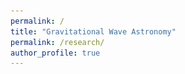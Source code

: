 ```yaml
---
permalink: /
title: "Gravitational Wave Astronomy"
permalink: /research/
author_profile: true
---
```

<head>
    <style>
        img {
            padding-top: 10px; 
			padding-bottom:0px;
        }
		
		blockquote  {
			font-size: 0.9em !important;
		}
		
		figure {
            display: inline-block; /* Keeps the image and caption together */
            text-align: center;    /* Centers the caption below the image */
            margin: 5px;         /* Adds space around the figure */
        }

        figcaption {
            font-size: 0.75em;     /* Makes the font smaller for the caption */
            color: #555;          /* Optional: sets a light gray color for the text */
        }
    </style>
	
</head>

<figure>
        <img src="../images/bbh_merger_msoft_designer.png" alt="Binary black hole merger">
        <figcaption>Merging black holes emit gravitational waves. Impression generated using Microsoft Designer AI.</figcaption>
</figure>

<div>
<blockquote cite="https://eprints.soton.ac.uk/494760/">
"Shortly before 5AM local time on the 14th September 2015, a small disturbance was
noted at the LIGO facility in Livingston, Louisiana. The sophisticated instruments
contained within the site’s 4km long arms had detected changes in their length of barely
1 part per 10^21, around one thousandth of the width of a proton. On the other side
of the United States, Livingston’s sister facility at Hanford, Washington, detected the
same event 7ms later. Subsequent analysis would identify the origin of this disturbance
as the merger of two black holes, with masses approximately 36 and 29 times that of
the Sun, in a galaxy 1.3 billion light years away..." <i> from Chapter 1 of my <a href="https://eprints.soton.ac.uk/494760/">PhD thesis</a>.</i>
</blockquote>
</div>

The landmark first direct detection of gravitational waves by the LIGO and Virgo collaborations in 2015 opened a unique window into the population of binary black holes and neutron stars in our universe, and the strong gravitational fields that surround them. This achievement -- and the continued success of gravitational wave astronomy -- rely critically on our ability to accurately predict the gravitational wave emission from astrophysical sources. You can read about my efforts in this area below:

<head>
    <title>Gravitational self-force</title>
    <style>
        .collapsible {
            border: 1px solid #ccc;
            border-radius: 5px;
            margin: 10px 0;
            overflow: hidden;
        }

        .header {
            background-color: #f0f0f0;
            padding: 10px;
            cursor: pointer;
            font-weight: bold;
        }

        .content {
            display: none; /* Hidden by default */
            padding: 10px;
            background-color: #fff;
        }

        .content.visible {
            display: block; /* Show content when toggled */
        }
    </style>
</head>
<body>
    <div class="collapsible">
        <div class="header" onclick="toggleCollapsible(this)">
            Gravitational self-force and gravitational scattering
        </div>
        <div class="content">
            <p>Gravitational self-force (GSF) is an approach for modelling the general relativistic dynamics of binary systems where one object is significantly more massive than the other. The primary astrophysical application of GSF is in the modelling of intermediate and extreme mass-ratio inspirals, promising classes of observational targets for the planned space-based gravitational wave detector, LISA. </p>

			<p>In recent years, however, growing attention has also been paid to the problem of black hole <i>scattering</i>, where the two black holes interact but avoid merging and then move apart for ever after. Scattering events are less significant observational candidates compared to inspirals, but are excellent theoretical probes of the strong-field gravitational potential in the vicinity of black holes. Information about the universal gravitational interaction can be extracted from scattering simulations, and multiple pathways have been proposed through which GSF scatter calculations can improve our models of compact binary inspirals, even for <i>comparable mass</i> binaries such as those detected by LIGO and Virgo.</p>

			<p>My research in this area focuses on developing numerical methods to calculate the self-force experienced during scatter interactions. As part of my PhD research, I <a href="/publication/2023-05-16-2305-09724">investigated</a> the challenges faced when extending existing Fourier-domain techniques developed for bound-orbit self-force calculations to the scatter problem, and demonstrated how these could be overcome to enable a calculation of the self-force along scatter orbits in a scalar-field toy-model. I then applied this method as part of <a href="/publication/2024-06-13-2406-08363">work </a> that illustrated an approach to extend the range of validity of weak-field post-Minkowskian expansions by incorporating information from self-force calculations along strong-field scatter orbits. I continue to work towards a calculation of the gravitational self-force along scatter orbits.</p>

            
        </div>
    </div>

    <script>
        function toggleCollapsible(header) {
            const content = header.nextElementSibling;
            content.classList.toggle('visible');
        }
    </script>
</body>



<head>
    <title>Waveform acceleration</title>
    <style>
        .collapsible {
            border: 1px solid #ccc;
            border-radius: 5px;
            margin: 10px 0;
            overflow: hidden;
        }

        .header {
            background-color: #f0f0f0;
            padding: 10px;
            cursor: pointer;
            font-weight: bold;
        }

        .content {
            display: none; /* Hidden by default */
            padding: 10px;
            background-color: #fff;
        }

        .content.visible {
            display: block; /* Show content when toggled */
        }
    </style>
</head>
<body>
    <div class="collapsible">
        <div class="header" onclick="toggleCollapsible(this)">
            Waveform acceleration and surrogate modelling
        </div>
        <div class="content">
            <p>In order to identify gravitational wave events from detector data, and to accurately estimate the parameters of the source responsible, we may have to calculate the gravitational waveform for in excess of millions of different binary configurations. It is therefore essential that our waveform models are not only accurate, but also sufficiently fast to evaluate as and when required. One way to increase the speed of a waveform model is to build a <i>surrogate</i> which, when trained on a sufficiently large set of calibration waveforms, can accurately predict the output of the original waveform model for any set of input parameters. Crucially, the surrogate should be sufficiently fast to evaluate on demand during search/parameter estimation, while the original, typically much slower, waveform model is only needed to create the calibration data ahead of time.</p> 

			<p>My research focuses on creating surrogates for <i>effective-one-body</i> waveform models, with a particular emphasis on models that incorporate spin-precession. The challenge in this case is the high-dimensionality of the parameter space describing precessing binaries: 1 dimension for the mass-ratio of the system and 3 dimensions describing the spin of each of the two black holes, for a total of 7 dimensions. Interpolating waveform quantities across such a high-dimensional parameter space is challenging, and my work seeks to build off recent success using artificial neural networks for this task. </p>
           
        </div>
    </div>

    <script>
        function toggleCollapsible(header) {
            const content = header.nextElementSibling;
            content.classList.toggle('visible');
        }
    </script>
</body>
